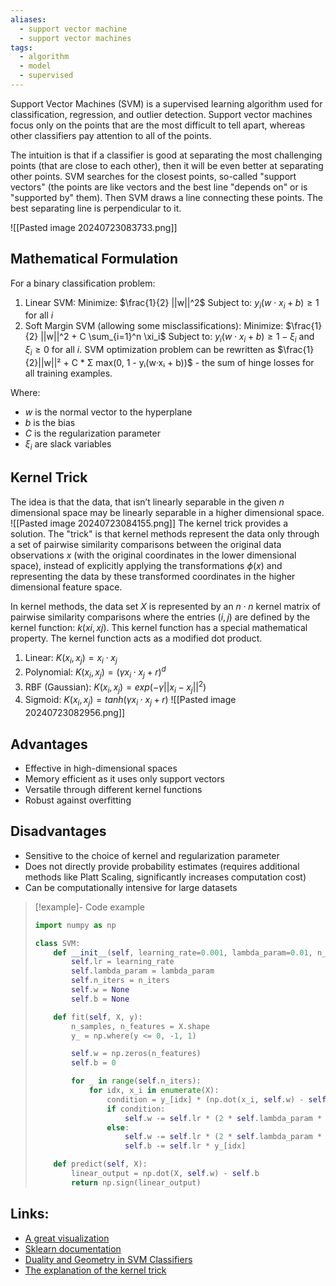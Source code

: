 ```yaml
---
aliases:
  - support vector machine
  - support vector machines
tags:
  - algorithm
  - model
  - supervised
---
```

Support Vector Machines (SVM) is a supervised learning algorithm used for classification, regression, and outlier detection. Support vector machines focus only on the points that are the most difficult to tell apart, whereas other classifiers pay attention to all of the points.

The intuition is that if a classifier is good at separating the most challenging points (that are close to each other), then it will be even better at separating other points. SVM searches for the closest points, so-called "support vectors" (the points are like vectors and the best line "depends on" or is "supported by" them).
Then SVM draws a line connecting these points. The best separating line is perpendicular to it.

![[Pasted image 20240723083733.png]]
## Mathematical Formulation

For a binary classification problem:
1. Linear SVM: Minimize: $\frac{1}{2} ||w||^2$ Subject to: $y_i(w \cdot x_i + b) \geq 1$ for all $i$
2. Soft Margin SVM (allowing some misclassifications): Minimize: $\frac{1}{2} ||w||^2 + C \sum_{i=1}^n \xi_i$ Subject to: $y_i(w \cdot x_i + b) \geq 1 - \xi_i$ and $\xi_i \geq 0$ for all $i$.
SVM optimization problem can be rewritten as $\frac{1}{2}||w||² + C * Σ max(0, 1 - yᵢ(w·xᵢ + b))$ - the sum of hinge losses for all training examples.

Where:
- $w$ is the normal vector to the hyperplane
- $b$ is the bias
- $C$ is the regularization parameter
- $\xi_i$ are slack variables

## Kernel Trick
The idea is that the data, that isn’t linearly separable in the given $n$ dimensional space may be linearly separable in a higher dimensional space.
![[Pasted image 20240723084155.png]]
The kernel trick provides a solution. The "trick" is that kernel methods represent the data only through a set of pairwise similarity comparisons between the original data observations $x$ (with the original coordinates in the lower dimensional space), instead of explicitly applying the transformations $ϕ(x)$ and representing the data by these transformed coordinates in the higher dimensional feature space.

In kernel methods, the data set $X$ is represented by an $n \cdot n$ kernel matrix of pairwise similarity comparisons where the entries $(i, j)$ are defined by the kernel function: $k(xi, xj)$. This kernel function has a special mathematical property. The kernel function acts as a modified dot product. 

1. Linear: $K(x_i, x_j) = x_i \cdot x_j$
2. Polynomial: $K(x_i, x_j) = (γx_i \cdot x_j + r)^d$
3. RBF (Gaussian): $K(x_i, x_j) = exp(-γ||x_i - x_j||^2)$
4. Sigmoid: $K(x_i, x_j) = tanh(γx_i \cdot x_j + r)$
![[Pasted image 20240723082956.png]]
## Advantages
- Effective in high-dimensional spaces
- Memory efficient as it uses only support vectors
- Versatile through different kernel functions
- Robust against overfitting

## Disadvantages
- Sensitive to the choice of kernel and regularization parameter
- Does not directly provide probability estimates (requires additional methods like Platt Scaling, significantly increases computation cost)
- Can be computationally intensive for large datasets

> [!example]- Code example
> ```python
> import numpy as np
> 
> class SVM:
>     def __init__(self, learning_rate=0.001, lambda_param=0.01, n_iters=1000):
>         self.lr = learning_rate
>         self.lambda_param = lambda_param
>         self.n_iters = n_iters
>         self.w = None
>         self.b = None
> 
>     def fit(self, X, y):
>         n_samples, n_features = X.shape
>         y_ = np.where(y <= 0, -1, 1)
> 
>         self.w = np.zeros(n_features)
>         self.b = 0
> 
>         for _ in range(self.n_iters):
>             for idx, x_i in enumerate(X):
>                 condition = y_[idx] * (np.dot(x_i, self.w) - self.b) >= 1
>                 if condition:
>                     self.w -= self.lr * (2 * self.lambda_param * self.w)
>                 else:
>                     self.w -= self.lr * (2 * self.lambda_param * self.w - np.dot(x_i, y_[idx]))
>                     self.b -= self.lr * y_[idx]
> 
>     def predict(self, X):
>         linear_output = np.dot(X, self.w) - self.b
>         return np.sign(linear_output)
> ```

## Links:
* [A great visualization](https://towardsdatascience.com/the-kernel-trick-c98cdbcaeb3f)
* [Sklearn documentation](https://scikit-learn.org/stable/modules/svm.html)
* [Duality and Geometry in SVM Classifiers](https://www.robots.ox.ac.uk/~cvrg/bennett00duality.pdf)
* [The explanation of the kernel trick](https://towardsdatascience.com/the-kernel-trick-c98cdbcaeb3f#:~:text=In%20real%20applications%2C%20there%20might,a%20solution%20to%20this%20problem.)

